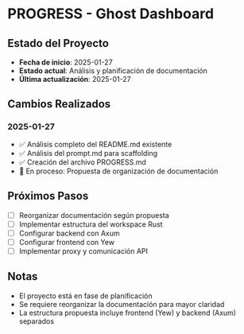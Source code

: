 # PROGRESS - Ghost Dashboard

## Estado del Proyecto
- **Fecha de inicio**: 2025-01-27
- **Estado actual**: Análisis y planificación de documentación
- **Última actualización**: 2025-01-27

## Cambios Realizados

### 2025-01-27
- ✅ Análisis completo del README.md existente
- ✅ Análisis del prompt.md para scaffolding
- ✅ Creación del archivo PROGRESS.md
- 🔄 En proceso: Propuesta de organización de documentación

## Próximos Pasos
- [ ] Reorganizar documentación según propuesta
- [ ] Implementar estructura del workspace Rust
- [ ] Configurar backend con Axum
- [ ] Configurar frontend con Yew
- [ ] Implementar proxy y comunicación API

## Notas
- El proyecto está en fase de planificación
- Se requiere reorganizar la documentación para mayor claridad
- La estructura propuesta incluye frontend (Yew) y backend (Axum) separados
